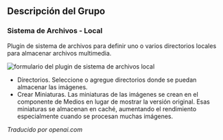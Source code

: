 <!-- Filename: Chunk4x:Extensions_Plugin_Manager_Edit_FileSystem_Group  / Display title: Groupe de systèmes de fichiers -->

## Descripción del Grupo

### Sistema de Archivos - Local

Plugin de sistema de archivos para definir uno o varios directorios locales para almacenar archivos multimedia.

![formulario del plugin de sistema de archivos local](../../../en/images/plugins/plugin-group-file-system-local.png)

- Directorios. Seleccione o agregue directorios donde se puedan almacenar las imágenes.
- Crear Miniaturas. Las miniaturas de las imágenes se crean en el componente de Medios en lugar de mostrar la versión original. Esas miniaturas se almacenan en caché, aumentando el rendimiento especialmente cuando se procesan muchas imágenes.

*Traducido por openai.com*

